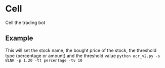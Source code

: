 # Cell
Cell the trading bot

## Example
This will set the stock name, the bought price of the stock, the threshold type (percentage or amount) and the threshold value
`python ocr_v2.py -s BLNK -p 1.20 -tt percentage -tv 10`

